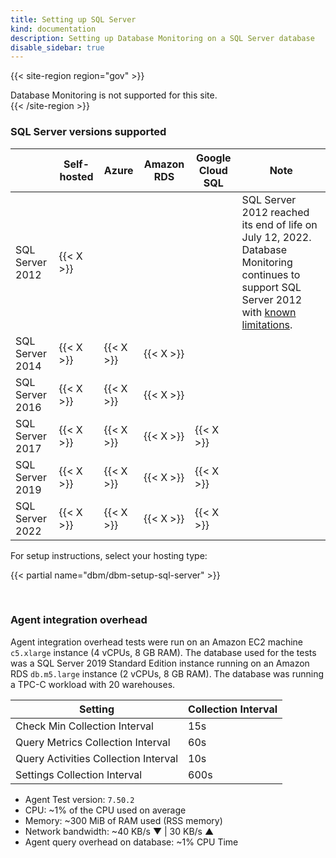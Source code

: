 ```yaml
---
title: Setting up SQL Server
kind: documentation
description: Setting up Database Monitoring on a SQL Server database
disable_sidebar: true
---
```


{{< site-region region="gov" >}}
<div class="alert alert-warning">Database Monitoring is not supported for this site.</div>
{{< /site-region >}}

### SQL Server versions supported

|                 | Self-hosted | Azure     | Amazon RDS | Google Cloud SQL | Note |
|-----------------|-------------|-----------|------------|------------------|------|
| SQL Server 2012 | {{< X >}}   |           |            |                  | SQL Server 2012 reached its end of life on July 12, 2022. Database Monitoring continues to support SQL Server 2012 with [known limitations][1]. |
| SQL Server 2014 | {{< X >}}   | {{< X >}} | {{< X >}}  |                  |      |
| SQL Server 2016 | {{< X >}}   | {{< X >}} | {{< X >}}  |                  |      |
| SQL Server 2017 | {{< X >}}   | {{< X >}} | {{< X >}}  | {{< X >}}        |      |
| SQL Server 2019 | {{< X >}}   | {{< X >}} | {{< X >}}  | {{< X >}}        |      |
| SQL Server 2022 | {{< X >}}   | {{< X >}} | {{< X >}}  | {{< X >}}        |      |

For setup instructions, select your hosting type:

{{< partial name="dbm/dbm-setup-sql-server" >}}

<br>

### Agent integration overhead

Agent integration overhead tests were run on an Amazon EC2 machine `c5.xlarge` instance (4 vCPUs, 8 GB RAM). The database used for the tests was a SQL Server 2019 Standard Edition instance running on an Amazon RDS `db.m5.large` instance (2 vCPUs, 8 GB RAM). The database was running a TPC-C workload with 20 warehouses.

| Setting                              | Collection Interval |
| ------------------------------------ | ------------------- |
| Check Min Collection Interval        | 15s                 |
| Query Metrics Collection Interval    | 60s                 |
| Query Activities Collection Interval | 10s                 |
| Settings Collection Interval         | 600s                |

* Agent Test version: `7.50.2`
* CPU: ~1% of the CPU used on average
* Memory: ~300 MiB of RAM used (RSS memory)
* Network bandwidth: ~40 KB/s ▼ | 30 KB/s ▲
* Agent query overhead on database: ~1% CPU Time

[1]: /database_monitoring/setup_sql_server/troubleshooting/#known-limitations
